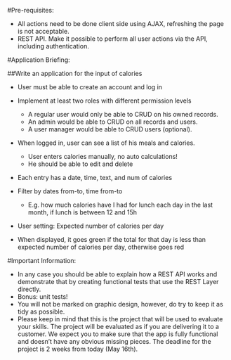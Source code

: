 
#Pre-requisites:
- All actions need to be done client side using AJAX, refreshing the page is not acceptable.
- REST API. Make it possible to perform all user actions via the API, including authentication.


#Application Briefing:

##Write an application for the input of calories

- User must be able to create an account and log in
- Implement at least two roles with different permission levels 
	- A regular user would only be able to CRUD on his owned records.
	- An admin would be able to CRUD on all records and users.
	- A user manager would be able to CRUD users (optional).

- When logged in, user can see a list of his meals and calories.
	- User enters calories manually, no auto calculations!
	- He should be able to edit and delete

- Each entry has a date, time, text, and num of calories

- Filter by dates from-to, time from-to 
	- E.g. how much calories have I had for lunch each day in the last month, if lunch is between 12 and 15h

- User setting: Expected number of calories per day
- When displayed, it goes green if the total for that day is less than expected number of calories per day, otherwise goes red


#Important Information:
- In any case you should be able to explain how a REST API works and demonstrate that by creating functional tests that use the REST Layer directly.
- Bonus: unit tests!
- You will not be marked on graphic design, however, do try to keep it as tidy as possible.
- Please keep in mind that this is the project that will be used to evaluate your skills. The project will be evaluated as if you are delivering it to a customer. We expect you to make sure that the app is fully functional and doesn’t have any obvious missing pieces. The deadline for the project is 2 weeks from today (May 16th).
